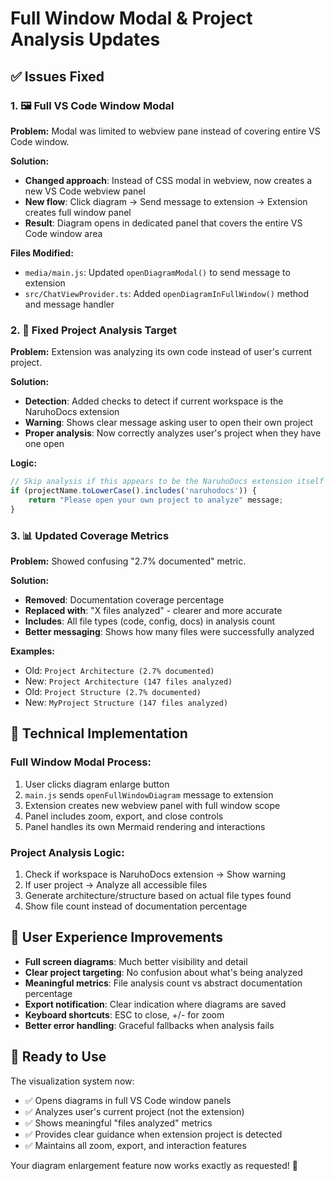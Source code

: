 # Full Window Modal & Project Analysis Updates

## ✅ **Issues Fixed**

### 1. **🖼️ Full VS Code Window Modal**
**Problem:** Modal was limited to webview pane instead of covering entire VS Code window.

**Solution:**
- **Changed approach**: Instead of CSS modal in webview, now creates a new VS Code webview panel
- **New flow**: Click diagram → Send message to extension → Extension creates full window panel
- **Result**: Diagram opens in dedicated panel that covers the entire VS Code window area

**Files Modified:**
- `media/main.js`: Updated `openDiagramModal()` to send message to extension
- `src/ChatViewProvider.ts`: Added `openDiagramInFullWindow()` method and message handler

### 2. **🎯 Fixed Project Analysis Target**
**Problem:** Extension was analyzing its own code instead of user's current project.

**Solution:**
- **Detection**: Added checks to detect if current workspace is the NaruhoDocs extension
- **Warning**: Shows clear message asking user to open their own project
- **Proper analysis**: Now correctly analyzes user's project when they have one open

**Logic:**
```typescript
// Skip analysis if this appears to be the NaruhoDocs extension itself
if (projectName.toLowerCase().includes('naruhodocs')) {
    return "Please open your own project to analyze" message;
}
```

### 3. **📊 Updated Coverage Metrics**
**Problem:** Showed confusing "2.7% documented" metric.

**Solution:**
- **Removed**: Documentation coverage percentage 
- **Replaced with**: "X files analyzed" - clearer and more accurate
- **Includes**: All file types (code, config, docs) in analysis count
- **Better messaging**: Shows how many files were successfully analyzed

**Examples:**
- Old: `Project Architecture (2.7% documented)`
- New: `Project Architecture (147 files analyzed)`
- Old: `Project Structure (2.7% documented)` 
- New: `MyProject Structure (147 files analyzed)`

## 🔧 **Technical Implementation**

### Full Window Modal Process:
1. User clicks diagram enlarge button
2. `main.js` sends `openFullWindowDiagram` message to extension
3. Extension creates new webview panel with full window scope
4. Panel includes zoom, export, and close controls
5. Panel handles its own Mermaid rendering and interactions

### Project Analysis Logic:
1. Check if workspace is NaruhoDocs extension → Show warning
2. If user project → Analyze all accessible files
3. Generate architecture/structure based on actual file types found
4. Show file count instead of documentation percentage

## 🎯 **User Experience Improvements**

- **Full screen diagrams**: Much better visibility and detail
- **Clear project targeting**: No confusion about what's being analyzed  
- **Meaningful metrics**: File analysis count vs abstract documentation percentage
- **Export notification**: Clear indication where diagrams are saved
- **Keyboard shortcuts**: ESC to close, +/- for zoom
- **Better error handling**: Graceful fallbacks when analysis fails

## 🚀 **Ready to Use**

The visualization system now:
- ✅ Opens diagrams in full VS Code window panels
- ✅ Analyzes user's current project (not the extension)
- ✅ Shows meaningful "files analyzed" metrics
- ✅ Provides clear guidance when extension project is detected
- ✅ Maintains all zoom, export, and interaction features

Your diagram enlargement feature now works exactly as requested! 🎉
